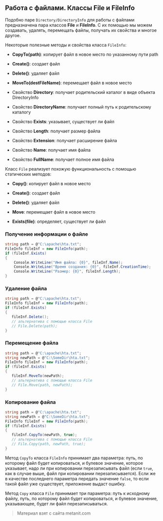 ## Работа с файлами. Классы File и FileInfo

Подобно паре `Directory/DirectoryInfo` для работы с файлами предназначена пара классов **File** и **FileInfo**. С их помощью мы можем создавать, удалять, перемещать файлы, получать их свойства и многое другое.

Некоторые полезные методы и свойства класса `FileInfo`:

- **CopyTo(path)**: копирует файл в новое место по указанному пути path

- **Create()**: создает файл

- **Delete()**: удаляет файл

- **MoveTo(destFileName)**: перемещает файл в новое место

- Свойство **Directory**: получает родительский каталог в виде объекта DirectoryInfo

- Свойство **DirectoryName**: получает полный путь к родительскому каталогу

- Свойство **Exists**: указывает, существует ли файл

- Свойство **Length**: получает размер файла

- Свойство **Extension**: получает расширение файла

- Свойство **Name**: получает имя файла

- Свойство **FullName**: получает полное имя файла

Класс `File` реализует похожую функциональность с помощью статических методов:

- **Copy()**: копирует файл в новое место

- **Create()**: создает файл

- **Delete()**: удаляет файл

- **Move**: перемещает файл в новое место

- **Exists(file)**: определяет, существует ли файл

### Получение информации о файле

```cs
string path = @"C:\apache\hta.txt";
FileInfo fileInf = new FileInfo(path);
if (fileInf.Exists)
{
    Console.WriteLine("Имя файла: {0}", fileInf.Name);
    Console.WriteLine("Время создания: {0}", fileInf.CreationTime);
    Console.WriteLine("Размер: {0}", fileInf.Length);
}
```

### Удаление файла

```cs
string path = @"C:\apache\hta.txt";
FileInfo fileInf = new FileInfo(path);
if (fileInf.Exists)
{
   fileInf.Delete();
   // альтернатива с помощью класса File
   // File.Delete(path);
}
```

### Перемещение файла

```cs
string path = @"C:\apache\hta.txt";
string newPath = @"C:\SomeDir\hta.txt";
FileInfo fileInf = new FileInfo(path);
if (fileInf.Exists)
{
   fileInf.MoveTo(newPath);       
   // альтернатива с помощью класса File
   // File.Move(path, newPath);
}
```

### Копирование файла

```cs
string path = @"C:\apache\hta.txt";
string newPath = @"C:\SomeDir\hta.txt";
FileInfo fileInf = new FileInfo(path);
if (fileInf.Exists)
{
   fileInf.CopyTo(newPath, true);      
   // альтернатива с помощью класса File
   // File.Copy(path, newPath, true);
}
```

Метод `CopyTo` класса `FileInfo` принимает два параметра: путь, по которому файл будет копироваться, и булевое значение, которое указывает, надо ли при копировании перезаписывать файл (если `true`, как в случае выше, файл при копировании перезаписывается). Если же в качестве последнего параметра передать значение `false`, то если такой файл уже существует, приложение выдаст ошибку.

Метод `Copy` класса `File` принимает три параметра: путь к исходному файлу, путь, по которому файл будет копироваться, и булевое значение, указывающее, будет ли файл перезаписываться.


> Материал взят с сайта metanit.com